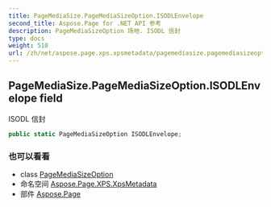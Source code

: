 ```yaml
---
title: PageMediaSize.PageMediaSizeOption.ISODLEnvelope
second_title: Aspose.Page for .NET API 参考
description: PageMediaSizeOption 场地. ISODL 信封
type: docs
weight: 510
url: /zh/net/aspose.page.xps.xpsmetadata/pagemediasize.pagemediasizeoption/isodlenvelope/
---
```

## PageMediaSize.PageMediaSizeOption.ISODLEnvelope field

ISODL 信封

```csharp
public static PageMediaSizeOption ISODLEnvelope;
```

### 也可以看看

* class [PageMediaSizeOption](../)
* 命名空间 [Aspose.Page.XPS.XpsMetadata](../../pagemediasize.pagemediasizeoption/)
* 部件 [Aspose.Page](../../../)


